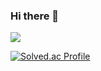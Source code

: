### Hi there 👋
<img src="https://img.shields.io/badge/C++-3DDC84?style=flat-square&logo=C++&logoColor=white"/>

[![Solved.ac Profile](http://mazassumnida.wtf/api/v2/generate_badge?boj=yun990112)](https://solved.ac/yun990112/)

<!--
**NaYoonYeol/NaYoonYeol** is a ✨ _special_ ✨ repository because its `README.md` (this file) appears on your GitHub profile.

Here are some ideas to get you started:

- 🔭 I’m currently working on ...
- 🌱 I’m currently learning ...
- 👯 I’m looking to collaborate on ...
- 🤔 I’m looking for help with ...
- 💬 Ask me about ...
- 📫 How to reach me: ...
- 😄 Pronouns: ...
- ⚡ Fun fact: ...
-->
